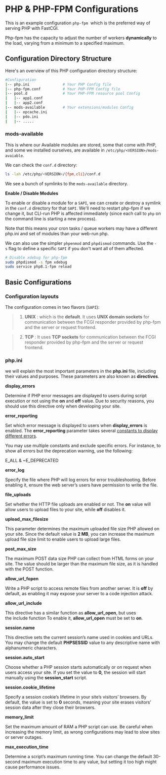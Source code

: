 
# PHP & PHP-FPM Configurations

This is an example configuration `php-fpm`  which is the preferred way of serving PHP with FastCGI.

Php-fpm has the capacity to adjust the number of workers **dynamically** to the load, varying from a minimum to a specified maximum.


## Configuration Directory Structure

Here's an overview of this PHP configuration directory structure:

```bash
#Configuration
|-- php.ini               # Your PHP Config file
|-- php-fpm.conf          # Your PHP-FPM Config file
|-- pool.d                # Your PHP-FPM resource pool Config
|   |-- app1.conf
|   |-- app2.conf
|-- mods-available        # Your extensions/modules Config
|   |-- opcache.ini
|   |-- pdo.ini
|   |-- .....
```

### mods-available

This is where our Available modules are stored, some that come with PHP, and some we installed ourselves, are available in `/etc/php/<VERSION>/mods-avaiable`.

We can check the `conf.d` directory:

```bash
ls -lah /etc/php/<VERSION>/{fpm,cli}/conf.d
```

We see a bunch of symlinks to the `mods-available` directory.

**Enable / Disable Modules**

To enable or disable a module for a `SAPI`, we can create or destroy a symlink in the `conf.d` directory for that `SAPI`. We'll need to restart php-fpm if we change it, but CLI-run PHP is affected immediately (since each call to `php` on the command line is starting a new process).

Note that this means your cron tasks / queue workers may have a different php.ini and set of modules than your web-run php.

We can also use the simpler `phpenmod` and `phpdismod` commands. Use the `-s` flag to define a specific `SAPI` if you don't want all of them affected.

```bash
# Disable xdebug for php-fpm
sudo phpdismod -s fpm xdebug
sudo service php8.1-fpm reload
```


## Basic Configurations

### Configuration layouts

The configuration comes in two flavors (`SAPI`):

> 1. **UNIX** : which is the **default**. It uses **UNIX domain sockets** for communication between the FCGI responder provided by php-fpm and the server or request frontend.
    
> 2. **TCP** : It uses **TCP sockets** for communication between the FCGI responder provided by php-fpm and the server or request frontend.


### php.ini

we will explain the most important parameters in the **php.ini** file, including their values and purposes. These parameters are also known as **directives**.

**display_errors**

Determine if PHP error messages are displayed to users during script execution or not using the **on** and **off** value. Due to security reasons, you should use this directive only when developing your site.

**error_reporting**

Set which error message is displayed to users when **display_errors** is enabled. The **error_reporting** parameter takes several [constants to display different errors](https://www.php.net/manual/en/errorfunc.constants.php).

You may use multiple constants and exclude specific errors. For instance, to show all errors but the deprecation warning, use the following:

E_ALL &amp; ~E_DEPRECATED

**error_log**

Specify the file where PHP will log errors for error troubleshooting. Before enabling it, ensure the web server’s users have permission to write the file.

**file_uploads**

Set whether the HTTP file uploads are enabled or not. The **on** value will allow users to upload files to your site, while **off** disables it.

**upload_max_filesize**

This parameter determines the maximum uploaded file size PHP allowed on your site. Since the default value is **2 MB**, you can increase the maximum upload file size limit to enable users to upload large files.

**post_max_size**

The maximum POST data size PHP can collect from HTML forms on your site. The value should be larger than the maximum file size, as it is handled with the POST function.

**allow_url_fopen**

Write a PHP script to access remote files from another server. It is **off** by default, as enabling it may expose your server to a code injection attack.

**allow_url_include**

This directive has a similar function as **allow_url_open**, but uses the include function To enable it, **allow_url_open** must be set to **on**.

**session.name**

This directive sets the current session’s name used in cookies and URLs. You may change the default **PHPSESSID** value to any descriptive name with alphanumeric characters.

**session.auto_start**

Choose whether a PHP session starts automatically or on request when users access your site. If you set the value to **0,** the session will start manually using the **session_start** script.

**session.cookie_lifetime**

Specify a session cookie’s lifetime in your site’s visitors’ browsers. By default, the value is set to **0** seconds, meaning your site erases visitors’ session data after they close their browsers.

**memory_limit**

Set the maximum amount of RAM a PHP script can use. Be careful when increasing the memory limit, as wrong configurations may lead to slow sites or server outages.

**max_execution_time**

Determine a script’s maximum running time. You can change the default 30-second maximum execution time to any value, but setting it too high might cause performance issues.